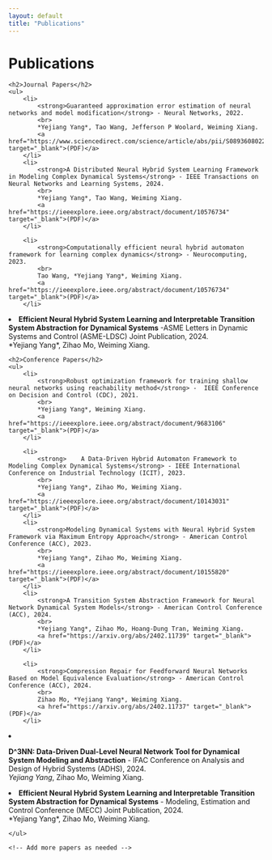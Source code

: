 ```yaml
---
layout: default
title: "Publications"
---
```


<div class="content">
    <h1>Publications</h1>

    <h2>Journal Papers</h2>
    <ul>
        <li>
            <strong>Guaranteed approximation error estimation of neural networks and model modification</strong> - Neural Networks, 2022.
            <br>
            *Yejiang Yang*, Tao Wang, Jefferson P Woolard, Weiming Xiang.
            <a href="https://www.sciencedirect.com/science/article/abs/pii/S0893608022001010" target="_blank">(PDF)</a>
        </li>
        <li>
            <strong>A Distributed Neural Hybrid System Learning Framework in Modeling Complex Dynamical Systems</strong> - IEEE Transactions on Neural Networks and Learning Systems, 2024.
            <br>
            *Yejiang Yang*, Tao Wang, Weiming Xiang.
            <a href="https://ieeexplore.ieee.org/abstract/document/10576734" target="_blank">(PDF)</a>
        </li>

        <li>
            <strong>Computationally efficient neural hybrid automaton framework for learning complex dynamics</strong> - Neurocomputing, 2023.
            <br>
            Tao Wang, *Yejiang Yang*, Weiming Xiang.
            <a href="https://ieeexplore.ieee.org/abstract/document/10576734" target="_blank">(PDF)</a>
        </li>
<li>
<strong>Efficient Neural Hybrid System Learning and Interpretable Transition System Abstraction for Dynamical Systems</strong> -ASME Letters in Dynamic Systems and Control (ASME-LDSC) Joint Publication, 2024.
            <br>
            *Yejiang Yang*, Zihao Mo, Weiming Xiang.  
 </li>
    </ul>

    <h2>Conference Papers</h2>
    <ul>
        <li>
            <strong>Robust optimization framework for training shallow neural networks using reachability method</strong> -  IEEE Conference on Decision and Control (CDC), 2021.
            <br>
            *Yejiang Yang*, Weiming Xiang. 
            <a href="https://ieeexplore.ieee.org/abstract/document/9683106" target="_blank">(PDF)</a>
        </li>

        <li>
            <strong>	A Data-Driven Hybrid Automaton Framework to Modeling Complex Dynamical Systems</strong> - IEEE International Conference on Industrial Technology (ICIT), 2023.
            <br>
            *Yejiang Yang*, Zihao Mo, Weiming Xiang. 
            <a href="https://ieeexplore.ieee.org/abstract/document/10143031" target="_blank">(PDF)</a>
        </li>
        <li>
            <strong>Modeling Dynamical Systems with Neural Hybrid System Framework via Maximum Entropy Approach</strong> - American Control Conference (ACC), 2023.
            <br>
            *Yejiang Yang*, Zihao Mo, Weiming Xiang.
            <a href="https://ieeexplore.ieee.org/abstract/document/10155820" target="_blank">(PDF)</a>
        </li>
        <li>
            <strong>A Transition System Abstraction Framework for Neural Network Dynamical System Models</strong> - American Control Conference (ACC), 2024.
            <br>
            *Yejiang Yang*, Zihao Mo, Hoang-Dung Tran, Weiming Xiang. 
            <a href="https://arxiv.org/abs/2402.11739" target="_blank">(PDF)</a>
        </li>

        <li>
            <strong>Compression Repair for Feedforward Neural Networks Based on Model Equivalence Evaluation</strong> - American Control Conference (ACC), 2024.
            <br>
            Zihao Mo, *Yejiang Yang*, Weiming Xiang. 
            <a href="https://arxiv.org/abs/2402.11737" target="_blank">(PDF)</a>
        </li>
 <li>
 
<strong>D^3NN: Data-Driven Dual-Level Neural Network Tool for Dynamical System Modeling and Abstraction</strong> - IFAC Conference on Analysis and Design of Hybrid Systems (ADHS), 2024.
            <br>
            *Yejiang Yang*, Zihao Mo, Weiming Xiang.  
 </li>

<li>
<strong>Efficient Neural Hybrid System Learning and Interpretable Transition System Abstraction for Dynamical Systems</strong> - Modeling, Estimation and Control Conference (MECC) Joint Publication, 2024.
            <br>
            *Yejiang Yang*, Zihao Mo, Weiming Xiang.  
 </li>


    </ul>

    <!-- Add more papers as needed -->
</div>
